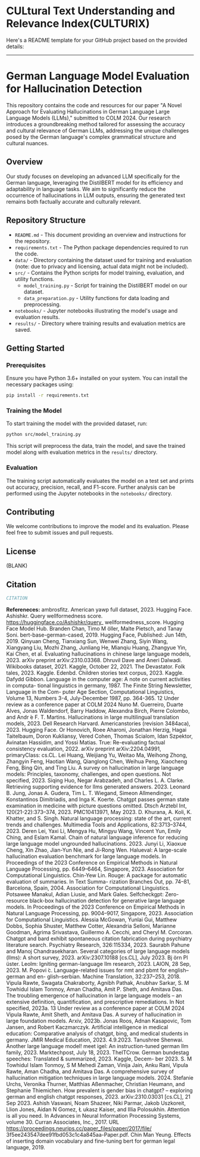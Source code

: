 # CULtural Text Understanding and Relevance Index(CULTURIX)
Here's a README template for your GitHub project based on the provided details:

---

# German Language Model Evaluation for Hallucination Detection

This repository contains the code and resources for our paper "A Novel Approach for Evaluating Hallucinations in German Language Large Language Models (LLMs)," submitted to COLM 2024. Our research introduces a groundbreaking method tailored for assessing the accuracy and cultural relevance of German LLMs, addressing the unique challenges posed by the German language's complex grammatical structure and cultural nuances.

## Overview

Our study focuses on developing an advanced LLM specifically for the German language, leveraging the DistilBERT model for its efficiency and adaptability in language tasks. We aim to significantly reduce the occurrence of hallucinations in LLM outputs, ensuring the generated text remains both factually accurate and culturally relevant.

## Repository Structure

- `README.md` - This document providing an overview and instructions for the repository.
- `requirements.txt` - The Python package dependencies required to run the code.
- `data/` - Directory containing the dataset used for training and evaluation (note: due to privacy and licensing, actual data might not be included).
- `src/` - Contains the Python scripts for model training, evaluation, and utility functions.
  - `model_training.py` - Script for training the DistilBERT model on our dataset.
  - `data_preparation.py` - Utility functions for data loading and preprocessing.
- `notebooks/` - Jupyter notebooks illustrating the model's usage and evaluation results.
- `results/` - Directory where training results and evaluation metrics are saved.

## Getting Started

### Prerequisites

Ensure you have Python 3.6+ installed on your system. You can install the necessary packages using:

```bash
pip install -r requirements.txt
```

### Training the Model

To start training the model with the provided dataset, run:

```bash
python src/model_training.py
```

This script will preprocess the data, train the model, and save the trained model along with evaluation metrics in the `results/` directory.

### Evaluation

The training script automatically evaluates the model on a test set and prints out accuracy, precision, recall, and F1-score. Further analysis can be performed using the Jupyter notebooks in the `notebooks/` directory.

## Contributing

We welcome contributions to improve the model and its evaluation. Please feel free to submit issues and pull requests.

## License
(BLANK)

## Citation

```bibtex
CITATION
```


**Refereneces:** 
ambrosfitz. American yawp full dataset, 2023. Hugging Face.
Ashishkr. Query wellformedness score. https://huggingface.co/Ashishkr/query_
wellformedness_score. Hugging Face Model Hub.
Branden Chan, Timo M  ̈oller, Malte Pietsch, and Tanay Soni. bert-base-german-cased, 2019.
Hugging Face, Published: Jun 14th, 2019.
Qinyuan Cheng, Tianxiang Sun, Wenwei Zhang, Siyin Wang, Xiangyang Liu, Mozhi Zhang,
Junliang He, Mianqiu Huang, Zhangyue Yin, Kai Chen, et al. Evaluating hallucinations
in chinese large language models, 2023. arXiv preprint arXiv:2310.03368.
Dhruvil Dave and Aneri Dalwadi. Wikibooks dataset, 2021. Kaggle, October 22, 2021.
The Devastator. Folk tales, 2023. Kaggle.
Edenbd. Children stories text corpus, 2023. Kaggle.
Dafydd Gibbon. Language in the computer age: A note on current activities in computa-
tional linguistics in germany, 1987. The Finite String Newsletter, Language in the Com-
puter Age Section, Computational Linguistics, Volume 13, Numbers 3-4, July-December
1987, pp. 364-365.
12
Under review as a conference paper at COLM 2024
Nuno M. Guerreiro, Duarte Alves, Jonas Waldendorf, Barry Haddow, Alexandra Birch,
Pierre Colombo, and Andr  ́e F. T. Martins. Hallucinations in large multilingual translation
models, 2023.
Dell Research Harvard. Americanstories (revision 3484aca), 2023. Hugging Face.
Or Honovich, Roee Aharoni, Jonathan Herzig, Hagai Taitelbaum, Doron Kukliansy, Vered
Cohen, Thomas Scialom, Idan Szpektor, Avinatan Hassidim, and Yossi Matias. True:
Re-evaluating factual consistency evaluation, 2022. arXiv preprint arXiv:2204.04991,
primaryClass: cs.CL.
Lei Huang, Weijiang Yu, Weitao Ma, Weihong Zhong, Zhangyin Feng, Haotian Wang,
Qianglong Chen, Weihua Peng, Xiaocheng Feng, Bing Qin, and Ting Liu. A survey
on hallucination in large language models: Principles, taxonomy, challenges, and open
questions. Not specified, 2023.
Siqing Huo, Negar Arabzadeh, and Charles L. A. Clarke. Retrieving supporting evidence
for llms generated answers. 2023.
Leonard B. Jung, Jonas A. Gudera, Tim L. T. Wiegand, Simeon Allmendinger, Konstantinos
Dimitriadis, and Inga K. Koerte. Chatgpt passes german state examination in medicine
with picture questions omitted. Dtsch Arztebl Int, 120(21-22):373–374, 2023. PMC10413971,
May 2023.
D. Khurana, A. Koli, K. Khatter, and S. Singh. Natural language processing: state of the art,
current trends and challenges. Multimedia Tools and Applications, 82:3713–3744, 2023.
Deren Lei, Yaxi Li, Mengya Hu, Mingyu Wang, Vincent Yun, Emily Ching, and Eslam Kamal.
Chain of natural language inference for reducing large language model ungrounded
hallucinations. 2023.
Junyi Li, Xiaoxue Cheng, Xin Zhao, Jian-Yun Nie, and Ji-Rong Wen. Halueval: A large-scale
hallucination evaluation benchmark for large language models. In Proceedings of the 2023
Conference on Empirical Methods in Natural Language Processing, pp. 6449–6464, Singapore,
2023. Association for Computational Linguistics.
Chin-Yew Lin. Rouge: A package for automatic evaluation of summaries. In Text Summa-
rization Branches Out, pp. 74–81, Barcelona, Spain, 2004. Association for Computational
Linguistics.
Potsawee Manakul, Adian Liusie, and Mark Gales. Selfcheckgpt: Zero-resource black-box
hallucination detection for generative large language models. In Proceedings of the 2023
Conference on Empirical Methods in Natural Language Processing, pp. 9004–9017, Singapore,
2023. Association for Computational Linguistics.
Alessia McGowan, Yunlai Gui, Matthew Dobbs, Sophia Shuster, Matthew Cotter, Alexandria
Selloni, Marianne Goodman, Agrima Srivastava, Guillermo A. Cecchi, and Cheryl M.
Corcoran. Chatgpt and bard exhibit spontaneous citation fabrication during psychiatry
literature search. Psychiatry Research, 326:115334, 2023.
Saurabh Pahune and Manoj Chandrasekharan. Several categories of large language models
(llms): A short survey, 2023. arXiv:2307.10188 [cs.CL], July 2023.
Bj  ̈orn Pl  ̈uster. Leolm: Igniting german-language llm research, 2023. LAION, 28 Sep, 2023.
M. Popovi  ́c. Language-related issues for nmt and pbmt for english–german and en-
glish–serbian. Machine Translation, 32:237–253, 2018.
Vipula Rawte, Swagata Chakraborty, Agnibh Pathak, Anubhav Sarkar, S. M Towhidul Islam
Tonmoy, Aman Chadha, Amit P. Sheth, and Amitava Das. The troubling emergence
of hallucination in large language models – an extensive definition, quantification, and
prescriptive remediations. In Not specified, 2023a.
13
Under review as a conference paper at COLM 2024
Vipula Rawte, Amit Sheth, and Amitava Das. A survey of hallucination in large foundation
models. Arxiv, 2023b.
Jonas Roos, Adnan Kasapovic, Tom Jansen, and Robert Kaczmarczyk. Artificial intelligence
in medical education: Comparative analysis of chatgpt, bing, and medical students in
germany. JMIR Medical Education, 2023. 4.9.2023.
Tanushree Shenwai. Another large language model! meet igel: An instruction-tuned german
llm family, 2023. Marktechpost, July 18, 2023.
TheITCrow. German bundestag speeches: Translated & summarized, 2023. Kaggle, Decem-
ber 2023.
S. M Towhidul Islam Tonmoy, S M Mehedi Zaman, Vinija Jain, Anku Rani, Vipula Rawte,
Aman Chadha, and Amitava Das. A comprehensive survey of hallucination mitigation
techniques in large language models. 2024.
Stefanie Urchs, Veronika Thurner, Matthias Aßenmacher, Christian Heumann, and Stephanie
Thiemichen. How prevalent is gender bias in chatgpt? – exploring german and english
chatgpt responses, 2023. arXiv:2310.03031 [cs.CL], 21 Sep 2023.
Ashish Vaswani, Noam Shazeer, Niki Parmar, Jakob Uszkoreit, Llion Jones, Aidan N
Gomez, Ł ukasz Kaiser, and Illia Polosukhin. Attention is all you need. In
Advances in Neural Information Processing Systems, volume 30. Curran Associates,
Inc., 2017. URL https://proceedings.neurips.cc/paper_files/paper/2017/file/
3f5ee243547dee91fbd053c1c4a845aa-Paper.pdf.
Chin Man Yeung. Effects of inserting domain vocabulary and fine-tuning bert for german
legal language, 2019.

